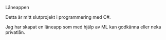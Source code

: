Låneappen

Detta är mitt slutprojekt i programmering med C#.

Jag har skapat en låneapp som med hjälp av ML kan godkänna eller neka privatlån.

